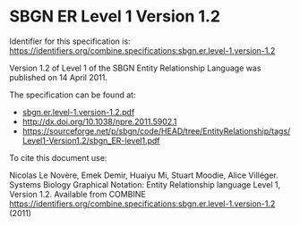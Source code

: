 # SBGN ER Level 1 Version 1.2
Identifier for this specification is: https://identifiers.org/combine.specifications:sbgn.er.level-1.version-1.2

Version 1.2 of Level 1 of the SBGN Entity Relationship Language was published on 14 April 2011.

The specification can be found at:

* [sbgn.er.level-1.version-1.2.pdf](https://raw.githubusercontent.com/combine-org/combine-specifications/main/specifications/files/sbgn.er.level-1.version-1.2.pdf)
* http://dx.doi.org/10.1038/npre.2011.5902.1
* https://sourceforge.net/p/sbgn/code/HEAD/tree/EntityRelationship/tags/Level1-Version1.2/sbgn_ER-level1.pdf

To cite this document use:

Nicolas Le Novère, Emek Demir, Huaiyu Mi, Stuart Moodie, Alice Villéger. Systems Biology Graphical Notation: Entity Relationship language Level 1, Version 1.2. Available from COMBINE <https://identifiers.org/combine.specifications:sbgn.er.level-1.version-1.2> (2011)